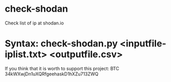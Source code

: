 # check-shodan
Check list of ip at shodan.io
# Syntax: check-shodan.py <inputfile-iplist.txt> <outputfile.csv>

If you think that it is worth to support this project: 
BTC 34kWXwjDn1uXQRfgeehaskD1hXZu713ZWQ
